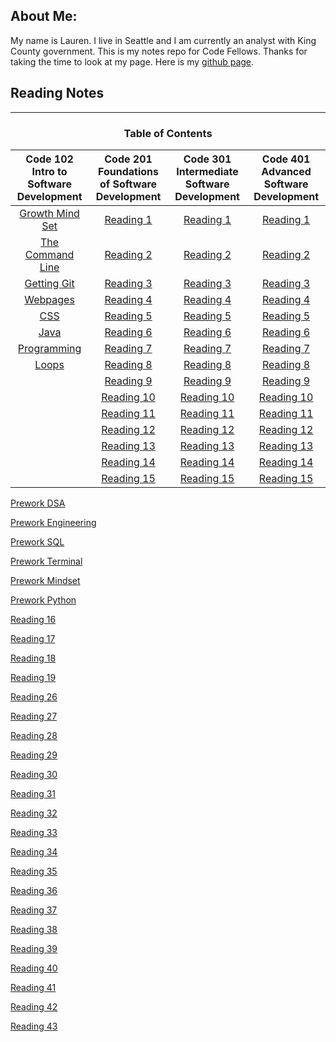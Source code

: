 

## About Me: 

My name is Lauren. I live in Seattle and I am currently an analyst with King County government. This is my notes repo for Code Fellows. Thanks for taking the time to look at my page.  Here is my [github page](https://github.com/elleem).

## Reading Notes
---
<h3 align="center"> Table of Contents </h3>

| Code 102  Intro to Software Development | Code 201 Foundations of Software Development | Code 301 Intermediate Software Development | Code 401 Advanced Software Development |
| :--------------------------------: | :--------------------------------: | :--------------------------------: | :--------------------------------: | 
|[Growth Mind Set](102/growthmindset.md)|[Reading 1](201/class-01.md)|[Reading 1](301/reading01.md)|[Reading 1](401/reading01.md)|
|[The Command Line](102/thecommandline.md)|[Reading 2](201/class-02.md)|[Reading 2](301/reading02.md)|[Reading 2](401/reading02.md)|
|[Getting Git](102/notes4ever.md)|[Reading 3](201/class-03.md)|[Reading 3](301/reading03.md)|[Reading 3](401/reading03.md)|
|[Webpages](102/webpages.md)|[Reading 4](201/class-04.md)|[Reading 4](301/reading04.md)|[Reading 4](401/reading04.md)|
|[CSS](102/CSS.md)|[Reading 5](201/class-05.md)|[Reading 5](301/reading05.md)|[Reading 5](401/reading05.md)|
|[Java](102/javascript.md)|[Reading 6](201/class-06.md)|[Reading 6](301/reading06.md)|[Reading 6](401/reading06.md)|
|[Programming](102/programming.md)|[Reading 7](201/class-07.md)|[Reading 7](301/reading07.md)|[Reading 7](401/reading07.md)|
|[Loops](102/loops.md)|[Reading 8](201/class-08.md)|[Reading 8](301/reading08.md)|[Reading 8](401/reading08.md)|
|   |[Reading 9](201/class-09.md)|[Reading 9](301/reading09.md)|[Reading 9](401/reading09.md)|
|   |[Reading 10](201/class-10.md)|[Reading 10](301/reading10.md)|[Reading 10](401/reading10.md)|
|   |[Reading 11](201/class-11.md)|[Reading 11](301/reading11.md)|[Reading 11](401/reading11.md)|
|   |[Reading 12](201/class-12.md)|[Reading 12](301/reading12.md)|[Reading 12](401/reading12.md)|
|   |[Reading 13](201/class-13.md)|[Reading 13](301/reading13.md)|[Reading 13](401/reading13.md)|
|   |[Reading 14](201/class-14.md)|[Reading 14](301/reading14.md)|[Reading 14](401/reading14.md)|
|   |[Reading 15](201/class-15.md)|[Reading 15](301/reading15.md)|[Reading 15](401/reading15.md)|


[Prework DSA](401/DSA.md)

[Prework Engineering](401/engineering.md)

[Prework SQL](401/SQL.md)

[Prework Terminal](401/terminal.md)

[Prework Mindset](401/mindset.md)

[Prework Python](401/python.md)





[Reading 16](401/reading16.md)

[Reading 17](401/reading17.md)

[Reading 18](401/reading18.md)

[Reading 19](401/reading19.md)

[Reading 26](401/reading26.md)

[Reading 27](401/reading27.md)

[Reading 28](401/reading28.md)

[Reading 29](401/reading29.md)

[Reading 30](401/reading30.md)

[Reading 31](401/reading31.md)

[Reading 32](401/reading32.md)

[Reading 33](401/reading33.md)

[Reading 34](401/reading34.md)

[Reading 35](401/reading35.md)

[Reading 36](401/reading36.md)

[Reading 37](401/reading37.md)

[Reading 38](401/reading38.md)

[Reading 39](401/reading39.md)

[Reading 40](401/reading40.md)

[Reading 41](401/reading41.md)

[Reading 42](401/reading42.md)

[Reading 43](401/reading43.md)




